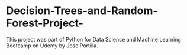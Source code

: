 # Decision-Trees-and-Random-Forest-Project-
This project was part of Python for Data Science and Machine Learning Bootcamp on Udemy by Jose Portilla. 

